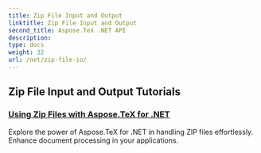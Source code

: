 ```yaml
---
title: Zip File Input and Output
linktitle: Zip File Input and Output
second_title: Aspose.TeX .NET API
description: 
type: docs
weight: 32
url: /net/zip-file-io/
---
```


## Zip File Input and Output Tutorials
### [Using Zip Files with Aspose.TeX for .NET](./zip-files-aspose-tex/)
Explore the power of Aspose.TeX for .NET in handling ZIP files effortlessly. Enhance document processing in your applications.
